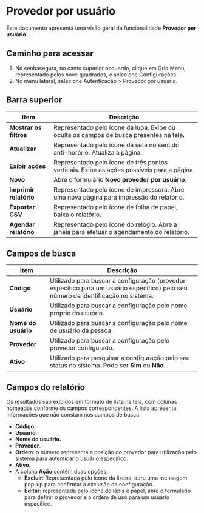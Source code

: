 # Provedor por usuário

Este documento apresenta uma visão geral da funcionalidade **Provedor por usuário**.

## Caminho para acessar

1. No senhasegura, no canto superior esquerdo, clique em Grid Menu, representado pelos nove quadrados, e selecione Configurações.
2. No menu lateral, selecione Autenticação > Provedor por usuário.

## Barra superior

| Item                     | Descrição                                                                                      |
| ------------------------ | ------------------------------------------------------------------------------------------------ |
| **Mostrar os filtros**  | Representado pelo ícone da lupa. Exibe ou oculta os campos de busca presentes na tela.          |
| **Atualizar**           | Representado pelo ícone da seta no sentido anti-horário. Atualiza a página.                   |
| **Exibir ações**      | Representado pelo ícone de três pontos verticais. Exibe as  ações possíveis para a página. |
| **Novo**                | Abre o formulário **Novo provedor por usuário**.                                              |
| **Imprimir relatório** | Representado pelo ícone de impressora. Abre uma nova página para impressão do relatório.     |
| **Exportar CSV**        | Representado pelo ícone de folha de papel, baixa o relatório.                                  |
| **Agendar relatório**  | Representado pelo ícone do relógio. Abre a janela para efetuar o agendamento do relatório.    |

## Campos de busca


| Item                  | Descrição                                                                                                                                |
| --------------------- | ------------------------------------------------------------------------------------------------------------------------------------------ |
| **Código**          | Utilizado para buscar a configuração (provedor específico para um usuário específico) pelo seu número de identificação no sistema. |
| **Usuário**         | Utilizado para buscar a configuração pelo nome próprio do usuário.                                                                     |
| **Nome do usuário** | Utilizado para buscar a configuração pelo nome de usuário da pessoa.                                                                    |
| **Provedor**         | Utilizado para buscar a configuração pelo provedor configurado.                                                                          |
| **Ativo**            | Utilizado para pesquisar a configuração pelo seu status no sistema. Pode ser **Sim** ou **Não**.                                      |

## Campos do relatório

Os resultados são exibidos em formato de lista na tela, com colunas nomeadas conforme os campos correspondentes. A lista apresenta informações que não constam nos campos de busca:

* **Código**.
* **Usuário**.
* **Nome do usuário.**
* **Provedor**.
* **Ordem**: o número representa a posição do provedor para utilização pelo sistema para autenticar o usuário específico.
* **Ativo**.
* A coluna **Ação** contém duas opções:
  * **Excluir**: Representada pelo ícone da lixeira, abre uma mensagem pop-up para confirmar a exclusão da configuração.
  * **Editar**: representada pelo ícone de lápis e papel, abre o formulário para definir o provedor e a ordem de uso para um usuário específico.